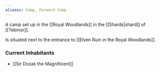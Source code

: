 ```yaml
---
aliases: Camp, Forward Camp
---
```


A camp set up in the [[Royal Woodlands]] in the [[Shards|shard]] of [[Tebinor]].

Is situated next to the entrance to [[Elven Ruin in the Royal Woodlands]].

### Current Inhabitants
* [[Sir Dozak the Magnificent]]